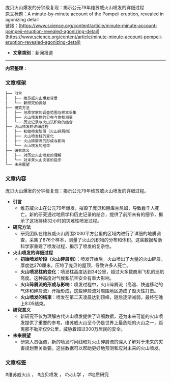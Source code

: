 庞贝火山爆发的分钟级复现：揭示公元79年维苏威火山喷发的详细过程  
  原文标题：A minute-by-minute account of the Pompeii eruption, revealed in agonizing detail  
  链接：[https://www.science.org/content/article/minute-minute-account-pompeii-eruption-revealed-agonizing-detail](https://www.science.org/content/article/minute-minute-account-pompeii-eruption-revealed-agonizing-detail)  

- **文章类别**：新闻报道  

---

**内容整理**：  

### 文章框架  
```markdown
├── 引言
│   ├── 维苏威火山爆发背景
│   └── 新研究的贡献
├── 研究方法
│   ├── 地质学家的调查范围与样本采集
│   ├── 火山喷发物的分布与体积测量
│   └── 历史记录与火山沉积物的结合
├── 火山喷发的详细过程
│   ├── 初始喷发阶段（火山碎屑雨）
│   ├── 火山喷发柱的变化
│   ├── 火山碎屑流的形成与影响
│   └── 火山喷发的结束
├── 研究意义
│   ├── 对历史火山喷发的理解
│   └── 对未来火山灾害的启示
└── 未来展望
```

### 文章内容  
庞贝火山爆发的分钟级复现：揭示公元79年维苏威火山喷发的详细过程。  
- **引言**  
  - 维苏威火山在公元79年爆发，摧毁了庞贝和赫库兰尼姆，导致数千人死亡。新的研究通过地质学和历史记录的结合，提供了前所未有的细节，揭示了这场持续32小时的灾难性喷发过程。  
- **研究方法**  
  - 研究团队在维苏威火山周围2000平方公里的区域内进行了详细的地质调查，采集了876个样本，测量了火山沉积物的分布和体积。这些数据帮助科学家重建了喷发过程，揭示了喷发的复杂性。  
- **火山喷发的详细过程**  
  - **初始喷发阶段（火山碎屑雨）**：喷发开始后，火山喷出了大量的火山碎屑，厚度达270厘米，压垮了庞贝的屋顶，导致许多人死亡。  
  - **火山喷发柱的变化**：喷发柱高度达到34公里，超过大多数商用飞机的巡航高度。这种高度对气候和航空安全有重大影响。  
  - **火山碎屑流的形成与影响**：喷发过程中，火山碎屑流（高温、快速移动的气体和碎屑流）开始形成，这些碎屑流对周围地区造成了毁灭性打击。  
  - **火山喷发的结束**：喷发在第二天凌晨达到顶峰，随后逐渐减弱，最终在晚上8:05结束。  
- **研究意义**  
  - 新研究不仅为理解古代火山喷发提供了详细数据，还为未来可能的火山喷发提供了重要的参考。维苏威火山至今仍是世界上最危险的火山之一，距离那不勒斯仅9公里，威胁着超过300万居民的安全。  
- **未来展望**  
  - 研究人员强调，新的喷发时间线和对火山碎屑流的深入了解对于未来的灾害规划至关重要。这些数据可以帮助更好地预测和应对未来的火山喷发。  

### 文章标签  
#维苏威火山 ， #庞贝喷发 ， #火山学 ， #地质研究
